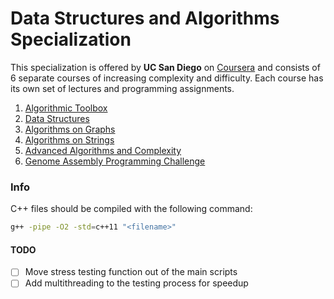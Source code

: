 # Data Structures and Algorithms Specialization

This specialization is offered by **UC San Diego** on [Coursera](https://www.coursera.org/specializations/data-structures-algorithms)
and consists of 6 separate courses of increasing complexity and difficulty. Each course has its own
set of lectures and programming assignments.

1. [Algorithmic Toolbox](https://www.coursera.org/learn/algorithmic-toolbox?specialization=data-structures-algorithms)
2. [Data Structures](https://www.coursera.org/learn/data-structures?specialization=data-structures-algorithms)
3. [Algorithms on Graphs](https://www.coursera.org/learn/algorithms-on-graphs?specialization=data-structures-algorithms)
4. [Algorithms on Strings](https://www.coursera.org/learn/algorithms-on-strings?specialization=data-structures-algorithms)
5. [Advanced Algorithms and Complexity](https://www.coursera.org/learn/advanced-algorithms-and-complexity?specialization=data-structures-algorithms)
6. [Genome Assembly Programming Challenge](https://www.coursera.org/learn/assembling-genomes?specialization=data-structures-algorithms)

### Info

C++ files should be compiled with the following command:

```bash
g++ -pipe -O2 -std=c++11 "<filename>"
```

#### TODO

- [ ] Move stress testing function out of the main scripts
- [ ] Add multithreading to the testing process for speedup
